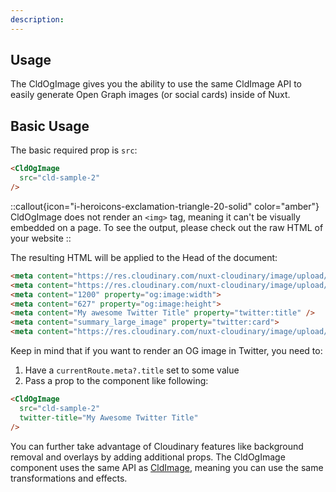 ```yaml
---
description: 
---
```


## Usage

The CldOgImage gives you the ability to use the same CldImage API to easily generate Open Graph images (or social cards) inside of Nuxt.

## Basic Usage

The basic required prop is `src`:

```html
<CldOgImage
  src="cld-sample-2"
/>
```

::callout{icon="i-heroicons-exclamation-triangle-20-solid" color="amber"}
CldOgImage does not render an `<img>` tag, meaning it can't be visually embedded on a page. To see the output, please check out the raw HTML of your website
::

The resulting HTML will be applied to the Head of the document:

```html
<meta content="https://res.cloudinary.com/nuxt-cloudinary/image/upload/c_fill,w_2400,h_1254,g_center/c_scale,w_1200/f_jpg/q_auto/cld-sample-2?_a=BBDAACAD0" property="og:image">
<meta content="https://res.cloudinary.com/nuxt-cloudinary/image/upload/c_fill,w_2400,h_1254,g_center/c_scale,w_1200/f_jpg/q_auto/cld-sample-2?_a=BBDAACAD0" property="og:image:secure_url">
<meta content="1200" property="og:image:width">
<meta content="627" property="og:image:height">
<meta content="My awesome Twitter Title" property="twitter:title" />
<meta content="summary_large_image" property="twitter:card">
<meta content="https://res.cloudinary.com/nuxt-cloudinary/image/upload/c_fill,w_2400,h_1254,g_center/c_scale,w_1200/f_webp/q_auto/cld-sample-2?_a=BBDAACAD0" property="twitter:image">
```

Keep in mind that if you want to render an OG image in Twitter, you need to:

1. Have a `currentRoute.meta?.title` set to some value
2. Pass a prop to the component like following:

```html
<CldOgImage
  src="cld-sample-2"
  twitter-title="My Awesome Twitter Title"
/>
```

You can further take advantage of Cloudinary features like background removal and overlays by adding additional props. The CldOgImage component uses the same API as [CldImage](/components/cldimage/usage), meaning you can use the same transformations and effects.
